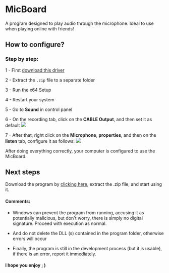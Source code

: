 ﻿# MicBoard

A program designed to play audio through the microphone. Ideal to use when playing online with friends!


## How to configure?
### Step by step:
1 - First [download this driver](https://www.vb-audio.com/Cable/)

2 - Extract the `.zip` file to a separate folder

3 - Run the x64 Setup

4 - Restart your system

5 - Go to **Sound** in control panel

6 -  On the recording tab, click on the **CABLE Output**, and then set it as default
![](https://i.imgur.com/JAmhGVJ.png)

7 - After that, right click on the **Microphone**, **properties**, and then on the **listen** tab, configure it as follows:
![](https://i.imgur.com/5OTG4st.png)

After doing everything correctly, your computer is configured to use the MicBoard.

## Next steps
Download the program by [clicking here](http://download1479.mediafire.com/r14f70fcpbyg/kyctk5o387tlrss/MicBoard.zip), extract the .zip file, and start using it.

#### Comments:
 - Windows can prevent the program from running, accusing it as potentially malicious, but don't worry, there is simply no digital signature. Proceed with execution as normal.

- And do not delete the DLL (s) contained in the program folder, otherwise errors will occur

- Finally, the program is still in the development process (but it is usable), if there is an error, report it immediately.

#### I hope you enjoy ; )
